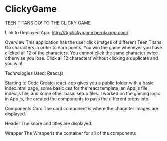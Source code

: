 # ClickyGame

TEEN TITANS GO! TO THE CLICKY GAME

Link to Deployed App:
http://ttgclickygame.herokuapp.com/

Overview
This application has the user click images of different Teen Titans Go characters in order to earn points. You win the game whenever you have clicked all 12 of the characters. You cannot click the same character twice otherwise you lose. Click all 12 characters without clicking a duplicate and you win!

Technologies Used:
React.js

Starting to Code
Create-react-app gives you a public folder with a basic index.html page, some basic css for the react template, an App.js file, index.js file, and some other basic setup files. I worked on the gaming logic in App.js, the created the components to pass the different props into. 

Components
Card
The card component is where the character images are displayed.

Header
The score and titles are displayed.

Wrapper
The Wrapperis the container for all of the components
